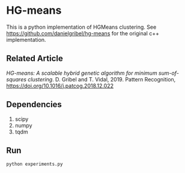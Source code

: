 # HG-means
This is a python implementation of HGMeans clustering. See https://github.com/danielgribel/hg-means for the original c++ implementation.

## Related Article 

*HG-means: A scalable hybrid genetic algorithm for minimum sum-of-squares clustering*. D. Gribel and T. Vidal, 2019. Pattern Recognition, https://doi.org/10.1016/j.patcog.2018.12.022

## Dependencies

1. scipy
2. numpy
3. tqdm

## Run

`python experiments.py`

